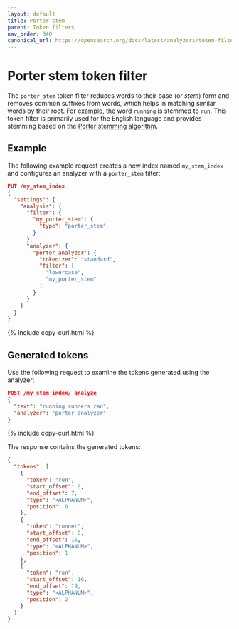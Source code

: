 ```yaml
---
layout: default
title: Porter stem
parent: Token filters
nav_order: 340
canonical_url: https://opensearch.org/docs/latest/analyzers/token-filters/porter-stem/
---
```


# Porter stem token filter

The `porter_stem` token filter reduces words to their base (or _stem_) form and removes common suffixes from words, which helps in matching similar words by their root. For example, the word `running` is stemmed to `run`. This token filter is primarily used for the English language and provides stemming based on the [Porter stemming algorithm](https://snowballstem.org/algorithms/porter/stemmer.html).


## Example

The following example request creates a new index named `my_stem_index` and configures an analyzer with a `porter_stem` filter:

```json
PUT /my_stem_index
{
  "settings": {
    "analysis": {
      "filter": {
        "my_porter_stem": {
          "type": "porter_stem"
        }
      },
      "analyzer": {
        "porter_analyzer": {
          "tokenizer": "standard",
          "filter": [
            "lowercase",
            "my_porter_stem"
          ]
        }
      }
    }
  }
}
```
{% include copy-curl.html %}

## Generated tokens

Use the following request to examine the tokens generated using the analyzer:

```json
POST /my_stem_index/_analyze
{
  "text": "running runners ran",
  "analyzer": "porter_analyzer"
}
```
{% include copy-curl.html %}

The response contains the generated tokens:

```json
{
  "tokens": [
    {
      "token": "run",
      "start_offset": 0,
      "end_offset": 7,
      "type": "<ALPHANUM>",
      "position": 0
    },
    {
      "token": "runner",
      "start_offset": 8,
      "end_offset": 15,
      "type": "<ALPHANUM>",
      "position": 1
    },
    {
      "token": "ran",
      "start_offset": 16,
      "end_offset": 19,
      "type": "<ALPHANUM>",
      "position": 2
    }
  ]
}
```
